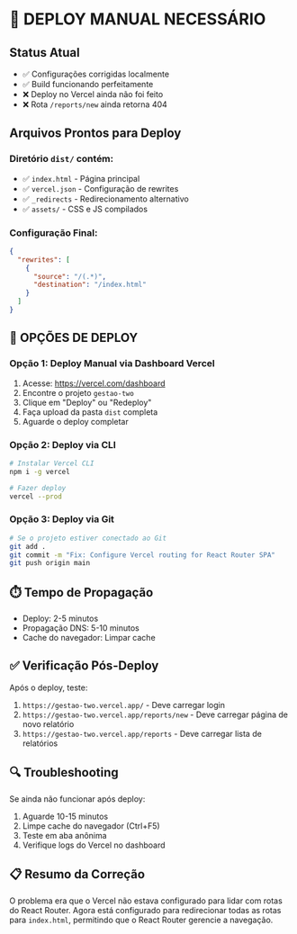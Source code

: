 # 🚨 DEPLOY MANUAL NECESSÁRIO

## Status Atual
- ✅ Configurações corrigidas localmente
- ✅ Build funcionando perfeitamente
- ❌ Deploy no Vercel ainda não foi feito
- ❌ Rota `/reports/new` ainda retorna 404

## Arquivos Prontos para Deploy

### Diretório `dist/` contém:
- ✅ `index.html` - Página principal
- ✅ `vercel.json` - Configuração de rewrites
- ✅ `_redirects` - Redirecionamento alternativo
- ✅ `assets/` - CSS e JS compilados

### Configuração Final:
```json
{
  "rewrites": [
    {
      "source": "/(.*)",
      "destination": "/index.html"
    }
  ]
}
```

## 🚀 OPÇÕES DE DEPLOY

### Opção 1: Deploy Manual via Dashboard Vercel
1. Acesse: https://vercel.com/dashboard
2. Encontre o projeto `gestao-two`
3. Clique em "Deploy" ou "Redeploy"
4. Faça upload da pasta `dist` completa
5. Aguarde o deploy completar

### Opção 2: Deploy via CLI
```bash
# Instalar Vercel CLI
npm i -g vercel

# Fazer deploy
vercel --prod
```

### Opção 3: Deploy via Git
```bash
# Se o projeto estiver conectado ao Git
git add .
git commit -m "Fix: Configure Vercel routing for React Router SPA"
git push origin main
```

## ⏱️ Tempo de Propagação
- Deploy: 2-5 minutos
- Propagação DNS: 5-10 minutos
- Cache do navegador: Limpar cache

## ✅ Verificação Pós-Deploy
Após o deploy, teste:
1. `https://gestao-two.vercel.app/` - Deve carregar login
2. `https://gestao-two.vercel.app/reports/new` - Deve carregar página de novo relatório
3. `https://gestao-two.vercel.app/reports` - Deve carregar lista de relatórios

## 🔍 Troubleshooting
Se ainda não funcionar após deploy:
1. Aguarde 10-15 minutos
2. Limpe cache do navegador (Ctrl+F5)
3. Teste em aba anônima
4. Verifique logs do Vercel no dashboard

## 📋 Resumo da Correção
O problema era que o Vercel não estava configurado para lidar com rotas do React Router. Agora está configurado para redirecionar todas as rotas para `index.html`, permitindo que o React Router gerencie a navegação.
